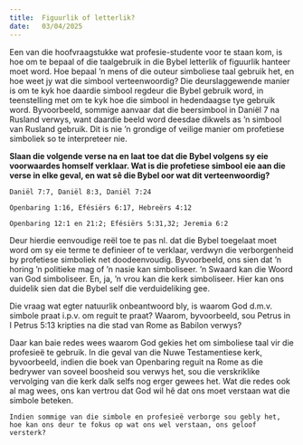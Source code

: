 ```yaml
---
title:  Figuurlik of letterlik?
date:   03/04/2025
---
```


Een van die hoofvraagstukke wat profesie-studente voor te staan kom, is hoe om te bepaal of die taalgebruik in die Bybel letterlik of figuurlik hanteer moet word. Hoe bepaal ’n mens of die outeur simboliese taal gebruik het, en hoe weet jy wat die simbool verteenwoordig? Die deurslaggewende manier is om te kyk hoe daardie simbool regdeur die Bybel gebruik word, in teenstelling met om te kyk hoe die simbool in hedendaagse tye gebruik word. Byvoorbeeld, sommige aanvaar dat die beersimbool in Daniël 7 na Rusland verwys, want daardie beeld word deesdae dikwels as ’n simbool van Rusland gebruik. Dit is nie ’n grondige of veilige manier om profetiese simboliek so te interpreteer nie.

**Slaan die volgende verse na en laat toe dat die Bybel volgens sy eie voorwaardes homself verklaar. Wat is die profetiese simbool eie aan die verse in elke geval, en wat sê die Bybel oor wat dit verteenwoordig?**

`Daniël 7:7, Daniël 8:3, Daniël 7:24`

`Openbaring 1:16, Efésiërs 6:17, Hebreërs 4:12`

`Openbaring 12:1 en 21:2; Efésiërs 5:31,32; Jeremia 6:2`

Deur hierdie eenvoudige reël toe te pas nl. dat die Bybel toegelaat moet word om sy eie terme te definieer of te verklaar, verdwyn die verborgenheid by profetiese simboliek net doodeenvoudig. Byvoorbeeld, ons sien dat ’n horing ’n politieke mag of ’n nasie kan simboliseer. ’n Swaard kan die Woord van God simboliseer. En, ja, ’n vrou kan die kerk simboliseer. Hier kan ons duidelik sien dat die Bybel self die verduideliking gee.

Die vraag wat egter natuurlik onbeantwoord bly, is waarom God d.m.v. simbole praat i.p.v. om reguit te praat? Waarom, byvoorbeeld, sou Petrus in I Petrus 5:13 kripties na die stad van Rome as Babilon verwys?

Daar kan baie redes wees waarom God gekies het om simboliese taal vir die profesieë te gebruik. In die geval van die Nuwe Testamentiese kerk, byvoorbeeld, indien die boek van Openbaring reguit na Rome as die bedrywer van soveel boosheid sou verwys het, sou die verskriklike vervolging van die kerk dalk selfs nog erger gewees het. Wat die redes ook al mag wees, ons kan vertrou dat God wil hê dat ons moet verstaan wat die simbole beteken.

`Indien sommige van die simbole en profesieë verborge sou gebly het, hoe kan ons deur te fokus op wat ons wel verstaan, ons geloof versterk?`